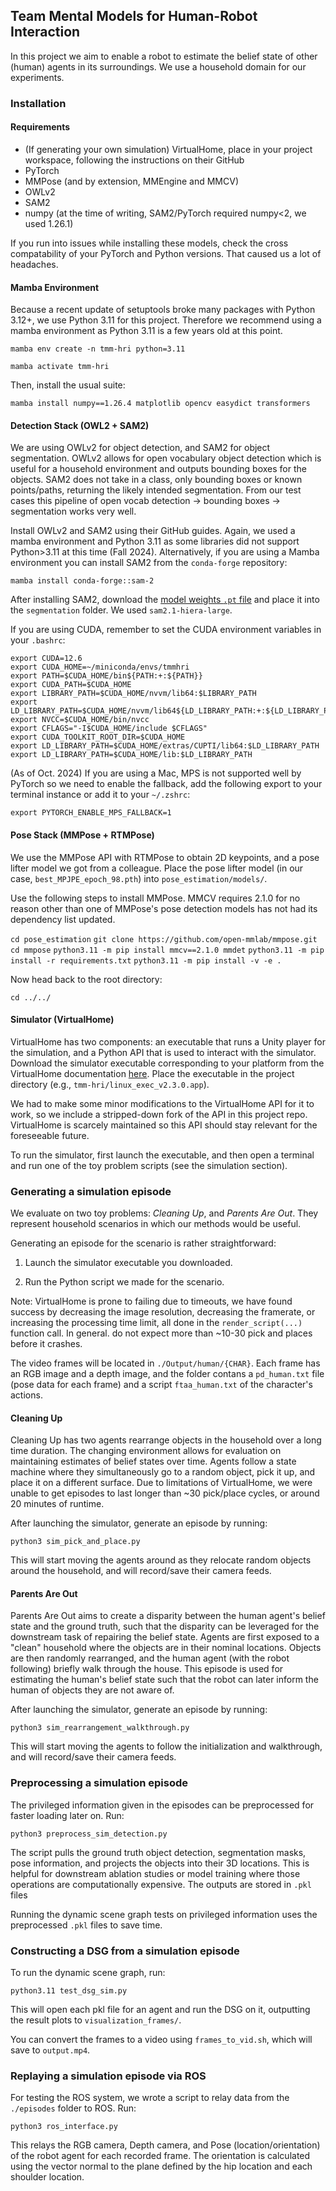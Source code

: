 ## Team Mental Models for Human-Robot Interaction

In this project we aim to enable a robot to estimate the belief state of other (human) agents in its surroundings. We use a household domain for our experiments.

### Installation

#### Requirements

- (If generating your own simulation) VirtualHome, place in your project workspace, following the instructions on their GitHub
- PyTorch
- MMPose (and by extension, MMEngine and MMCV)
- OWLv2
- SAM2
- numpy (at the time of writing, SAM2/PyTorch required numpy<2, we used 1.26.1)

If you run into issues while installing these models, check the cross compatability of your PyTorch and Python versions. That caused us a lot of headaches.

#### Mamba Environment

Because a recent update of setuptools broke many packages with Python 3.12+, we use Python 3.11 for this project. Therefore we recommend using a mamba environment as Python 3.11 is a few years old at this point.

`mamba env create -n tmm-hri python=3.11`

`mamba activate tmm-hri`

Then, install the usual suite:

`mamba install numpy==1.26.4 matplotlib opencv easydict transformers`

#### Detection Stack (OWL2 + SAM2)

We are using OWLv2 for object detection, and SAM2 for object segmentation. OWLv2 allows for open vocabulary object detection which is useful for a household environment and outputs bounding boxes for the objects. SAM2 does not take in a class, only bounding boxes or known points/paths, returning the likely intended segmentation. From our test cases this pipeline of open vocab detection -> bounding boxes -> segmentation works very well.

Install OWLv2 and SAM2 using their GitHub guides. Again, we used a mamba environment and Python 3.11 as some libraries did not support Python>3.11 at this time (Fall 2024). Alternatively, if you are using a Mamba environment you can install SAM2 from the `conda-forge` repository:

`mamba install conda-forge::sam-2`

After installing SAM2, download the [model weights `.pt` file](https://huggingface.co/facebook/sam2.1-hiera-large/tree/main) and place it into the `segmentation` folder. We used `sam2.1-hiera-large`.

If you are using CUDA, remember to set the CUDA environment variables in your `.bashrc`:
```
export CUDA=12.6
export CUDA_HOME=~/miniconda/envs/tmmhri
export PATH=$CUDA_HOME/bin${PATH:+:${PATH}}
export CUDA_PATH=$CUDA_HOME
export LIBRARY_PATH=$CUDA_HOME/nvvm/lib64:$LIBRARY_PATH
export LD_LIBRARY_PATH=$CUDA_HOME/nvvm/lib64${LD_LIBRARY_PATH:+:${LD_LIBRARY_PATH}}
export NVCC=$CUDA_HOME/bin/nvcc
export CFLAGS="-I$CUDA_HOME/include $CFLAGS"
export CUDA_TOOLKIT_ROOT_DIR=$CUDA_HOME
export LD_LIBRARY_PATH=$CUDA_HOME/extras/CUPTI/lib64:$LD_LIBRARY_PATH
export LD_LIBRARY_PATH=$CUDA_HOME/lib:$LD_LIBRARY_PATH
```

(As of Oct. 2024) If you are using a Mac, MPS is not supported well by PyTorch so we need to enable the fallback, add the following export to your terminal instance or add it to your `~/.zshrc`:

`export PYTORCH_ENABLE_MPS_FALLBACK=1`

#### Pose Stack (MMPose + RTMPose)

We use the MMPose API with RTMPose to obtain 2D keypoints, and a pose lifter model we got from a colleague. Place the pose lifter model (in our case, `best_MPJPE_epoch_98.pth`) into `pose_estimation/models/`.

Use the following steps to install MMPose. MMCV requires 2.1.0 for no reason other than one of MMPose's pose detection models has not had its dependency list updated.

`cd pose_estimation`
`git clone https://github.com/open-mmlab/mmpose.git`
`cd mmpose`
`python3.11 -m pip install mmcv==2.1.0 mmdet`
`python3.11 -m pip install -r requirements.txt`
`python3.11 -m pip install -v -e .`

Now head back to the root directory:

`cd ../../`

#### Simulator (VirtualHome)

VirtualHome has two components: an executable that runs a Unity player for the simulation, and a Python API that is used to interact with the simulator. Download the simulator executable corresponding to your platform from the VirtualHome documentation [here](https://github.com/xavierpuigf/virtualhome/tree/master?tab=readme-ov-file#download-unity-simulator). Place the executable in the project directory (e.g., `tmm-hri/linux_exec_v2.3.0.app`).

We had to make some minor modifications to the VirtualHome API for it to work, so we include a stripped-down fork of the API in this project repo. VirtualHome is scarcely maintained so this API should stay relevant for the foreseeable future.

To run the simulator, first launch the executable, and then open a terminal and run one of the toy problem scripts (see the simulation section).


### Generating a simulation episode

We evaluate on two toy problems: *Cleaning Up*, and *Parents Are Out*. They represent household scenarios in which our methods would be useful.

Generating an episode for the scenario is rather straightforward:

1. Launch the simulator executable you downloaded.

2. Run the Python script we made for the scenario.

Note: VirtualHome is prone to failing due to timeouts, we have found success by decreasing the image resolution, decreasing the framerate, or increasing the processing time limit, all done in the `render_script(...)` function call. In general. do not expect more than ~10-30 pick and places before it crashes.

The video frames will be located in `./Output/human/{CHAR}`. Each frame has an RGB image and a depth image, and the folder contans a `pd_human.txt` file (pose data for each frame) and a script `ftaa_human.txt` of the character's actions.

#### Cleaning Up

Cleaning Up has two agents rearrange objects in the household over a long time duration. The changing environment allows for evaluation on maintaining estimates of belief states over time. Agents follow a state machine where they simultaneously go to a random object, pick it up, and place it on a different surface. Due to limitations of VirtualHome, we were unable to get episodes to last longer than ~30 pick/place cycles, or around 20 minutes of runtime.

After launching the simulator, generate an episode by running:

`python3 sim_pick_and_place.py`

This will start moving the agents around as they relocate random objects around the household, and will record/save their camera feeds.

#### Parents Are Out

Parents Are Out aims to create a disparity between the human agent's belief state and the ground truth, such that the disparity can be leveraged for the downstream task of repairing the belief state. Agents are first exposed to a "clean" household where the objects are in their nominal locations. Objects are then randomly rearranged, and the human agent (with the robot following) briefly walk through the house. This episode is used for estimating the human's belief state such that the robot can later inform the human of objects they are not aware of.

After launching the simulator, generate an episode by running:

`python3 sim_rearrangement_walkthrough.py`

This will start moving the agents to follow the initialization and walkthrough, and will record/save their camera feeds.

### Preprocessing a simulation episode

The privileged information given in the episodes can be preprocessed for faster loading later on. Run:

`python3 preprocess_sim_detection.py`

The script pulls the ground truth object detection, segmentation masks, pose information, and projects the objects into their 3D locations. This is helpful for downstream ablation studies or model training where those operations are computationally expensive. The outputs are stored in `.pkl` files

Running the dynamic scene graph tests on privileged information uses the preprocessed `.pkl` files to save time.

### Constructing a DSG from a simulation episode

To run the dynamic scene graph, run:

`python3.11 test_dsg_sim.py`

This will open each pkl file for an agent and run the DSG on it, outputting the result plots to `visualization_frames/`.

You can convert the frames to a video using `frames_to_vid.sh`, which will save to `output.mp4`.

### Replaying a simulation episode via ROS

For testing the ROS system, we wrote a script to relay data from the `./episodes` folder to ROS. Run:

`python3 ros_interface.py`

This relays the RGB camera, Depth camera, and Pose (location/orientation) of the robot agent for each recorded frame. The orientation is calculated using the vector normal to the plane defined by the hip location and each shoulder location.